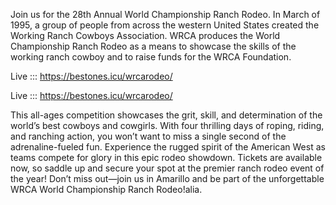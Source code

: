 Join us for the 28th Annual World Championship Ranch Rodeo. In March of 1995, a group of people from across the western United States created the Working Ranch Cowboys Association. WRCA produces the World Championship Ranch Rodeo as a means to showcase the skills of the working ranch cowboy and to raise funds for the WRCA Foundation.

Live ::: https://bestones.icu/wrcarodeo/

Live ::: https://bestones.icu/wrcarodeo/

This all-ages competition showcases the grit, skill, and determination of the world’s best cowboys and cowgirls. With four thrilling days of roping, riding, and ranching action, you won’t want to miss a single second of the adrenaline-fueled fun. Experience the rugged spirit of the American West as teams compete for glory in this epic rodeo showdown. Tickets are available now, so saddle up and secure your spot at the premier ranch rodeo event of the year! Don’t miss out—join us in Amarillo and be part of the unforgettable WRCA World Championship Ranch Rodeo!alia.
